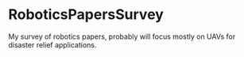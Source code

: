 # RoboticsPapersSurvey
My survey of robotics papers, probably will focus mostly on UAVs for disaster relief applications.
